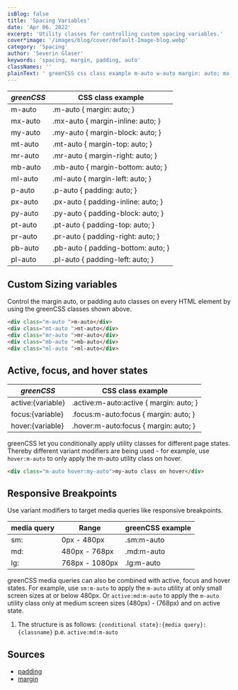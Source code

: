 ```yaml
---
isBlog: false
title: 'Spacing Variables'
date: 'Apr 06. 2022'
excerpt: 'Utility classes for controlling custom spacing variables.'
cover*image: '/images/blog/cover/default-Image-blog.webp'
category: 'Spacing'
author: 'Severin Glaser'
keywords: 'spacing, margin, padding, auto'
classNames: ''
plainText: ' greenCSS css class example m-auto w-auto margin: auto; mx-auto mx-auto margin-inline: auto; my-auto my-auto margin-block: auto; mt-auto mt-auto margin-top: auto; mr-auto mr-auto margin-right: auto; mb-auto mb-auto margin-bottom: auto; ml-auto ml-auto margin-left: auto; p-auto p-auto padding: auto; px-auto px-auto padding-inline: auto; py-auto py-auto padding-block: auto; pt-auto pt-auto padding-top: auto; pr-auto pr-auto padding-right: auto; pb-auto pb-auto padding-bottom: auto; pl-auto pl-auto padding-left: auto; custom sizing variables control the margin auto or padding auto classes on every html element by using the greenCSS classes shown above  active focus and hover states greenCSS css class example active: variable active :m-auto:active margin: auto; focus: variable focus :m-auto:focus margin: auto; hover: variable hover :m-auto:focus margin: auto; greenCSS let you conditionally apply utility classes for different page states thereby different variant modifiers are being used for example use `hover:m-auto` to only apply the m-auto utility class on hover  responsive breakpoints use variant modifiers to target media queries like responsive breakpoints media query range greenCSS example sm: 0px 480px sm:m-auto md: 480px 768px md:m-auto lg: 768px 1080px lg:m-auto greenCSS media queries can also be combined with active focus and hover states for example use `sm:m-auto` to apply the `m-auto` utility at only small screen sizes at or below 480px or `active:md:m-auto` to apply the `m-auto` utility class only at medium screen sizes 480px 768px and on active state 1 the structure is as follows: ` conditional state : media query : classname ` p e `active:md:m-auto` '
---
```


| _greenCSS_ | CSS class example                  |
| --------- | ---------------------------------- |
| m-auto    | .m-auto { margin: auto; }          |
| mx-auto   | .mx-auto { margin-inline: auto; }  |
| my-auto   | .my-auto { margin-block: auto; }   |
| mt-auto   | .mt-auto { margin-top: auto; }     |
| mr-auto   | .mr-auto { margin-right: auto; }   |
| mb-auto   | .mb-auto { margin-bottom: auto; }  |
| ml-auto   | .ml-auto { margin-left: auto; }    |
| p-auto    | .p-auto { padding: auto; }         |
| px-auto   | .px-auto { padding-inline: auto; } |
| py-auto   | .py-auto { padding-block: auto; }  |
| pt-auto   | .pt-auto { padding-top: auto; }    |
| pr-auto   | .pr-auto { padding-right: auto; }  |
| pb-auto   | .pb-auto { padding-bottom: auto; } |
| pl-auto   | .pl-auto { padding-left: auto; }   |

## Custom Sizing variables

Control the margin auto, or padding auto classes on every HTML element by using the greenCSS classes shown above.

```html
<div class="m-auto ">m-auto</div>
<div class="mt-auto ">mt-auto</div>
<div class="mr-auto ">mr-auto</div>
<div class="mb-auto ">mb-auto</div>
<div class="ml-auto ">ml-auto</div>
```

## Active, focus, and hover states

| _greenCSS_         | CSS class example                        |
| ----------------- | ---------------------------------------- |
| active:{variable} | .active\:m-auto:active { margin: auto; } |
| focus:{variable}  | .focus\:m-auto:focus { margin: auto; }   |
| hover:{variable}  | .hover\:m-auto:focus { margin: auto; }   |

greenCSS let you conditionally apply utility classes for different page states. Thereby different variant modifiers are being used - for example, use `hover:m-auto` to only apply the m-auto utility class on hover.

```html
<div class="m-auto hover:my-auto">my-auto class on hover</div>
```

## Responsive Breakpoints

Use variant modifiers to target media queries like responsive breakpoints.

| media query | Range          | greenCSS example |
| ----------- | -------------- | --------------- |
| sm:         | 0px - 480px    | .sm:m-auto      |
| md:         | 480px - 768px  | .md:m-auto      |
| lg:         | 768px - 1080px | .lg:m-auto      |

greenCSS media queries can also be combined with active, focus and hover states. For example, use `sm:m-auto` to apply the `m-auto` utility at only small screen sizes at or below 480px. Or `active:md:m-auto` to apply the `m-auto` utility class only at medium screen sizes (480px) - (768px) and on active state.

1. The structure is as follows: `{conditional state}:{media query}:{classname}` p.e. `active:md:m-auto`

## Sources

- [padding](https://developer.mozilla.org/en-US/docs/Web/CSS/padding)
- [margin](https://developer.mozilla.org/en-US/docs/Web/CSS/margin)
